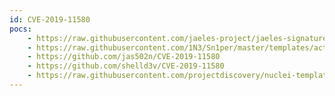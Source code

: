 ```yaml
---
id: CVE-2019-11580
pocs:
    - https://raw.githubusercontent.com/jaeles-project/jaeles-signatures/master/cves/atlassian-rce-cve-2019-11580.yaml
    - https://raw.githubusercontent.com/1N3/Sn1per/master/templates/active/CVE-2019-11580_-_Atlassian_Crowd_Data_Center_Unauthenticated_RCE.sh
    - https://github.com/jas502n/CVE-2019-11580
    - https://github.com/shelld3v/CVE-2019-11580
    - https://raw.githubusercontent.com/projectdiscovery/nuclei-templates/master/cves/CVE-2019-11580.yaml
---
```

